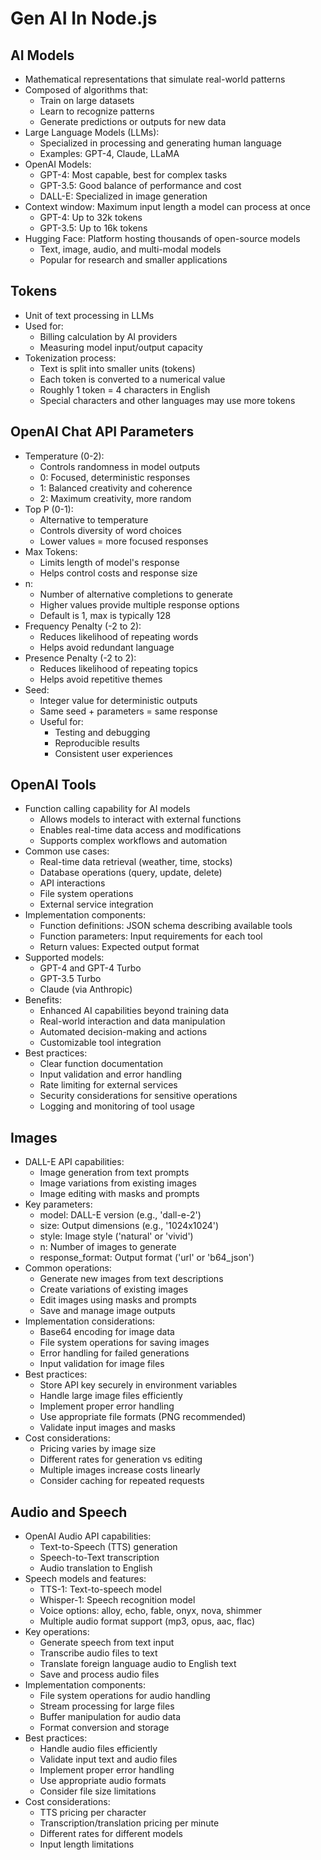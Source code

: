 # Gen AI In Node.js

## AI Models

- Mathematical representations that simulate real-world patterns
- Composed of algorithms that:
  - Train on large datasets
  - Learn to recognize patterns
  - Generate predictions or outputs for new data
- Large Language Models (LLMs):
  - Specialized in processing and generating human language
  - Examples: GPT-4, Claude, LLaMA
- OpenAI Models:
  - GPT-4: Most capable, best for complex tasks
  - GPT-3.5: Good balance of performance and cost
  - DALL-E: Specialized in image generation
- Context window: Maximum input length a model can process at once
  - GPT-4: Up to 32k tokens
  - GPT-3.5: Up to 16k tokens
- Hugging Face: Platform hosting thousands of open-source models
  - Text, image, audio, and multi-modal models
  - Popular for research and smaller applications

## Tokens

- Unit of text processing in LLMs
- Used for:
  - Billing calculation by AI providers
  - Measuring model input/output capacity
- Tokenization process:
  - Text is split into smaller units (tokens)
  - Each token is converted to a numerical value
  - Roughly 1 token = 4 characters in English
  - Special characters and other languages may use more tokens

## OpenAI Chat API Parameters

- Temperature (0-2):
  - Controls randomness in model outputs
  - 0: Focused, deterministic responses
  - 1: Balanced creativity and coherence
  - 2: Maximum creativity, more random
- Top P (0-1):
  - Alternative to temperature
  - Controls diversity of word choices
  - Lower values = more focused responses
- Max Tokens:
  - Limits length of model's response
  - Helps control costs and response size
- n:
  - Number of alternative completions to generate
  - Higher values provide multiple response options
  - Default is 1, max is typically 128
- Frequency Penalty (-2 to 2):
  - Reduces likelihood of repeating words
  - Helps avoid redundant language
- Presence Penalty (-2 to 2):
  - Reduces likelihood of repeating topics
  - Helps avoid repetitive themes
- Seed:
  - Integer value for deterministic outputs
  - Same seed + parameters = same response
  - Useful for:
    - Testing and debugging
    - Reproducible results
    - Consistent user experiences

## OpenAI Tools

- Function calling capability for AI models
  - Allows models to interact with external functions
  - Enables real-time data access and modifications
  - Supports complex workflows and automation
- Common use cases:
  - Real-time data retrieval (weather, time, stocks)
  - Database operations (query, update, delete)
  - API interactions
  - File system operations
  - External service integration
- Implementation components:
  - Function definitions: JSON schema describing available tools
  - Function parameters: Input requirements for each tool
  - Return values: Expected output format
- Supported models:
  - GPT-4 and GPT-4 Turbo
  - GPT-3.5 Turbo
  - Claude (via Anthropic)
- Benefits:
  - Enhanced AI capabilities beyond training data
  - Real-world interaction and data manipulation
  - Automated decision-making and actions
  - Customizable tool integration
- Best practices:
  - Clear function documentation
  - Input validation and error handling
  - Rate limiting for external services
  - Security considerations for sensitive operations
  - Logging and monitoring of tool usage

## Images

- DALL-E API capabilities:
  - Image generation from text prompts
  - Image variations from existing images
  - Image editing with masks and prompts
- Key parameters:
  - model: DALL-E version (e.g., 'dall-e-2')
  - size: Output dimensions (e.g., '1024x1024')
  - style: Image style ('natural' or 'vivid')
  - n: Number of images to generate
  - response_format: Output format ('url' or 'b64_json')
- Common operations:
  - Generate new images from text descriptions
  - Create variations of existing images
  - Edit images using masks and prompts
  - Save and manage image outputs
- Implementation considerations:
  - Base64 encoding for image data
  - File system operations for saving images
  - Error handling for failed generations
  - Input validation for image files
- Best practices:
  - Store API key securely in environment variables
  - Handle large image files efficiently
  - Implement proper error handling
  - Use appropriate file formats (PNG recommended)
  - Validate input images and masks
- Cost considerations:
  - Pricing varies by image size
  - Different rates for generation vs editing
  - Multiple images increase costs linearly
  - Consider caching for repeated requests

## Audio and Speech

- OpenAI Audio API capabilities:
  - Text-to-Speech (TTS) generation
  - Speech-to-Text transcription
  - Audio translation to English
- Speech models and features:
  - TTS-1: Text-to-speech model
  - Whisper-1: Speech recognition model
  - Voice options: alloy, echo, fable, onyx, nova, shimmer
  - Multiple audio format support (mp3, opus, aac, flac)
- Key operations:
  - Generate speech from text input
  - Transcribe audio files to text
  - Translate foreign language audio to English text
  - Save and process audio files
- Implementation components:
  - File system operations for audio handling
  - Stream processing for large files
  - Buffer manipulation for audio data
  - Format conversion and storage
- Best practices:
  - Handle audio files efficiently
  - Validate input text and audio files
  - Implement proper error handling
  - Use appropriate audio formats
  - Consider file size limitations
- Cost considerations:
  - TTS pricing per character
  - Transcription/translation pricing per minute
  - Different rates for different models
  - Input length limitations
